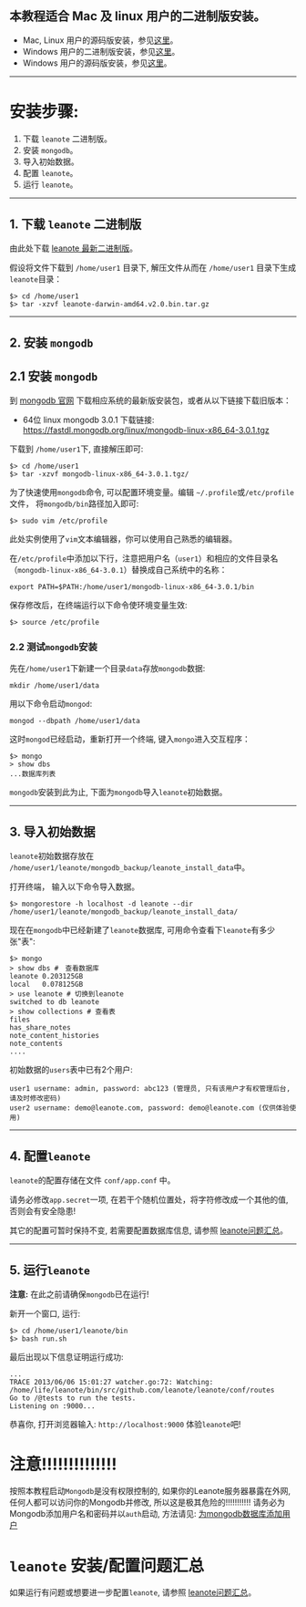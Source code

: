 ## 本教程适合 Mac 及 linux 用户的**二进制版**安装。

- Mac, Linux 用户的源码版安装，参见[这里](https://github.com/leanote/leanote/wiki/Leanote-%E6%BA%90%E7%A0%81%E7%89%88%E8%AF%A6%E7%BB%86%E5%AE%89%E8%A3%85%E6%95%99%E7%A8%8B----Mac-and-Linux)。
- Windows 用户的二进制版安装，参见[这里](https://github.com/leanote/leanote/wiki/Leanote-%E4%BA%8C%E8%BF%9B%E5%88%B6%E7%89%88%E8%AF%A6%E7%BB%86%E5%AE%89%E8%A3%85%E6%95%99%E7%A8%8B----Windows)。
- Windows 用户的源码版安装，参见[这里](https://github.com/leanote/leanote/wiki/Leanote-%E6%BA%90%E7%A0%81%E7%89%88%E8%AF%A6%E7%BB%86%E5%AE%89%E8%A3%85%E6%95%99%E7%A8%8B----Windows)。

----------------------------------
# 安装步骤:

1. 下载 `leanote` 二进制版。
2. 安装 `mongodb`。
3. 导入初始数据。
4. 配置 `leanote`。
5. 运行 `leanote`。


----------------------------
## 1. 下载 `leanote` 二进制版

由此处下载 [leanote 最新二进制版](http://leanote.org/#download)。

假设将文件下载到 `/home/user1` 目录下, 解压文件从而在 `/home/user1` 目录下生成 `leanote`目录：
```
$> cd /home/user1
$> tar -xzvf leanote-darwin-amd64.v2.0.bin.tar.gz
```

----------------------------
## 2. 安装 `mongodb`

## 2.1 安装 `mongodb`

到 [mongodb 官网](http://www.mongodb.org/downloads) 下载相应系统的最新版安装包，或者从以下链接下载旧版本：

* 64位 linux mongodb 3.0.1 下载链接: https://fastdl.mongodb.org/linux/mongodb-linux-x86_64-3.0.1.tgz

下载到 `/home/user1`下, 直接解压即可:
```
$> cd /home/user1
$> tar -xzvf mongodb-linux-x86_64-3.0.1.tgz/
```

为了快速使用`mongodb`命令, 可以配置环境变量。编辑 `~/.profile`或`/etc/profile` 文件， 将`mongodb/bin`路径加入即可:
```
$> sudo vim /etc/profile
```
此处实例使用了`vim`文本编辑器，你可以使用自己熟悉的编辑器。

在`/etc/profile`中添加以下行，注意把用户名（`user1`）和相应的文件目录名（`mongodb-linux-x86_64-3.0.1`）替换成自己系统中的名称：
```
export PATH=$PATH:/home/user1/mongodb-linux-x86_64-3.0.1/bin
```

保存修改后，在终端运行以下命令使环境变量生效:
```
$> source /etc/profile
```

### 2.2 测试`mongodb`安装

先在`/home/user1`下新建一个目录`data`存放`mongodb`数据:
```
mkdir /home/user1/data
```

用以下命令启动`mongod`:
```
mongod --dbpath /home/user1/data
```

这时`mongod`已经启动，重新打开一个终端, 键入`mongo`进入交互程序：
```
$> mongo
> show dbs
...数据库列表
```

`mongodb`安装到此为止, 下面为`mongodb`导入`leanote`初始数据。


-------------------------------------

## 3. 导入初始数据

`leanote`初始数据存放在 `/home/user1/leanote/mongodb_backup/leanote_install_data`中。

打开终端， 输入以下命令导入数据。

```
$> mongorestore -h localhost -d leanote --dir /home/user1/leanote/mongodb_backup/leanote_install_data/
```

现在在`mongodb`中已经新建了`leanote`数据库, 可用命令查看下`leanote`有多少张"表":
```
$> mongo
> show dbs #　查看数据库
leanote	0.203125GB
local	0.078125GB
> use leanote # 切换到leanote
switched to db leanote
> show collections # 查看表
files
has_share_notes
note_content_histories
note_contents
....
```

初始数据的`users`表中已有2个用户:
```
user1 username: admin, password: abc123 (管理员, 只有该用户才有权管理后台, 请及时修改密码)
user2 username: demo@leanote.com, password: demo@leanote.com (仅供体验使用)
```

-----------------------------------
## 4. 配置`leanote`

`leanote`的配置存储在文件 `conf/app.conf` 中。

请务必修改`app.secret`一项, 在若干个随机位置处，将字符修改成一个其他的值, 否则会有安全隐患!

其它的配置可暂时保持不变, 若需要配置数据库信息, 请参照 [leanote问题汇总](https://github.com/leanote/leanote/wiki/QA)。


---------------------------------
## 5. 运行`leanote`

**注意:** 在此之前请确保`mongodb`已在运行!

新开一个窗口, 运行:

```
$> cd /home/user1/leanote/bin
$> bash run.sh
```

最后出现以下信息证明运行成功:
```
...
TRACE 2013/06/06 15:01:27 watcher.go:72: Watching: /home/life/leanote/bin/src/github.com/leanote/leanote/conf/routes
Go to /@tests to run the tests.
Listening on :9000...
```

恭喜你, 打开浏览器输入: `http://localhost:9000` 体验`leanote`吧!

# 注意!!!!!!!!!!!!!!
按照本教程启动`Mongodb`是没有权限控制的, 如果你的Leanote服务器暴露在外网, 任何人都可以访问你的Mongodb并修改, 所以这是极其危险的!!!!!!!!!!! 请务必为Mongodb添加用户名和密码并以`auth`启动, 方法请见: [为mongodb数据库添加用户](https://github.com/leanote/leanote/wiki/QA#%E5%A6%82%E4%BD%95%E7%BB%91%E5%AE%9A%E5%9F%9F%E5%90%8D)


# `leanote` 安装/配置问题汇总

如果运行有问题或想要进一步配置`leanote`, 请参照 [leanote问题汇总](https://github.com/leanote/leanote/wiki/QA)。
